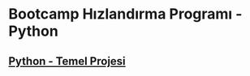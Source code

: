 # Bootcamp Hızlandırma Programı - Python 
## [Python - Temel Projesi](https://app.patika.dev/courses/python-temel/proje)
